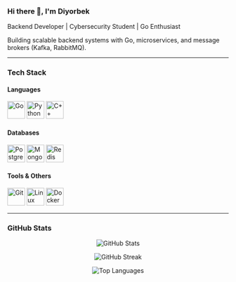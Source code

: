 ### Hi there 👋, I'm Diyorbek 

Backend Developer | Cybersecurity Student | Go Enthusiast  

Building scalable backend systems with Go, microservices, and message brokers (Kafka, RabbitMQ). 

---

### Tech Stack  

#### Languages
<p>
  <img src="https://cdn.jsdelivr.net/gh/devicons/devicon/icons/go/go-original.svg" width="40" height="40" alt="Go" />
  <img src="https://cdn.jsdelivr.net/gh/devicons/devicon/icons/python/python-original.svg" width="40" height="40" alt="Python" />
  <img src="https://cdn.jsdelivr.net/gh/devicons/devicon/icons/cplusplus/cplusplus-original.svg" width="40" height="40" alt="C++" />
</p>

#### Databases
<p>
  <img src="https://cdn.jsdelivr.net/gh/devicons/devicon/icons/postgresql/postgresql-original.svg" width="40" height="40" alt="PostgreSQL" />
  <img src="https://cdn.jsdelivr.net/gh/devicons/devicon/icons/mongodb/mongodb-original.svg" width="40" height="40" alt="MongoDB" />
  <img src="https://cdn.jsdelivr.net/gh/devicons/devicon/icons/redis/redis-original.svg" width="40" height="40" alt="Redis" />
</p>

#### Tools & Others
<p>
  <img src="https://cdn.jsdelivr.net/gh/devicons/devicon/icons/git/git-original.svg" width="40" height="40" alt="Git" />
  <img src="https://cdn.jsdelivr.net/gh/devicons/devicon/icons/linux/linux-original.svg" width="40" height="40" alt="Linux" />
  <img src="https://cdn.jsdelivr.net/gh/devicons/devicon/icons/docker/docker-original.svg" width="40" height="40" alt="Docker" />
</p>

---

### GitHub Stats

<p align="center">
  <img src="https://github-readme-stats.vercel.app/api?username=diyorbeknematov&show_icons=true&theme=tokyonight&hide=prs" alt="GitHub Stats" />
</p>

<p align="center">
  <img src="https://github-readme-streak-stats.herokuapp.com?user=diyorbeknematov&theme=tokyonight&date_format=M%20j%5B%2C%20Y%5D" alt="GitHub Streak" />
</p>

<p align="center">
  <img src="https://github-readme-stats.vercel.app/api/top-langs/?username=diyorbeknematov&layout=compact&theme=tokyonight" alt="Top Languages" />
</p>
